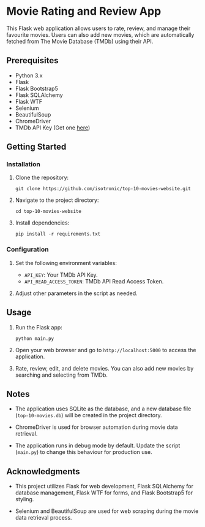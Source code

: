 # Movie Rating and Review App

This Flask web application allows users to rate, review, and manage their favourite movies. Users can also add new movies, which are automatically fetched from The Movie Database (TMDb) using their API.

## Prerequisites

- Python 3.x
- Flask
- Flask Bootstrap5
- Flask SQLAlchemy
- Flask WTF
- Selenium
- BeautifulSoup
- ChromeDriver
- TMDb API Key (Get one [here](https://www.themoviedb.org/documentation/api))

## Getting Started

### Installation

1. Clone the repository:
   ```
   git clone https://github.com/isotronic/top-10-movies-website.git
   ```

2. Navigate to the project directory:
   ```
   cd top-10-movies-website
   ```

3. Install dependencies:
   ```
   pip install -r requirements.txt
   ```

### Configuration

1. Set the following environment variables:
   - `API_KEY`: Your TMDb API Key.
   - `API_READ_ACCESS_TOKEN`: TMDb API Read Access Token.

2. Adjust other parameters in the script as needed.

## Usage

1. Run the Flask app:
   ```
   python main.py
   ```

2. Open your web browser and go to `http://localhost:5000` to access the application.

3. Rate, review, edit, and delete movies. You can also add new movies by searching and selecting from TMDb.

## Notes

- The application uses SQLite as the database, and a new database file (`top-10-movies.db`) will be created in the project directory.

- ChromeDriver is used for browser automation during movie data retrieval.

- The application runs in debug mode by default. Update the script (`main.py`) to change this behaviour for production use.

## Acknowledgments

- This project utilizes Flask for web development, Flask SQLAlchemy for database management, Flask WTF for forms, and Flask Bootstrap5 for styling.

- Selenium and BeautifulSoup are used for web scraping during the movie data retrieval process.
